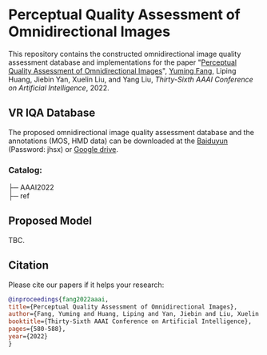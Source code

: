 # Perceptual Quality Assessment of Omnidirectional Images

This repository contains the constructed omnidirectional image quality assessment database and implementations for the paper "[Perceptual Quality Assessment of Omnidirectional Images](https://aaai-2022.virtualchair.net/poster_aaai4008)", [Yuming Fang](http://sim.jxufe.cn/JDMKL/ymfang.html), Liping Huang, Jiebin Yan, Xuelin Liu, and Yang Liu, *Thirty-Sixth AAAI Conference on Artificial Intelligence*, 2022.

## VR IQA Database
The proposed omnidirectional image quality assessment database and the annotations (MOS, HMD data) can be downloaded at the [Baiduyun](https://pan.baidu.com/s/1DRDeEf3yWRKuzJ7_BT3GjA) (Password: jhsx) or [Google drive](https://drive.google.com/drive/folders/1ro9D6LOhpd-t6f_X0P5Rx5dkgF8fDJPS?usp=sharing).
### Catalog:
├─&nbsp;AAAI2022<br>
├─&nbsp;ref

## Proposed Model
TBC.


## Citation
Please cite our papers if it helps your research:
```bibtex
@inproceedings{fang2022aaai,
title={Perceptual Quality Assessment of Omnidirectional Images},
author={Fang, Yuming and Huang, Liping and Yan, Jiebin and Liu, Xuelin and Liu, Yang},
booktitle={Thirty-Sixth AAAI Conference on Artificial Intelligence},
pages={580-588},
year={2022}
}
